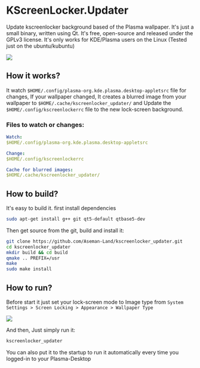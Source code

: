 # KScreenLocker.Updater
Update kscreenlocker background based of the Plasma wallpaper. It's just a small binary, written using Qt. It's free, open-source and released under the GPLv3 license.
It's only works for KDE/Plasma users on the Linux (Tested just on the ubuntu/kubuntu)

![](http://aseman.co/github/kscreenlocker_updater/screenlocker_updater_5.jpg)

## How it works?

It watch `$HOME/.config/plasma-org.kde.plasma.desktop-appletsrc` file for changes, If your wallpaper changed, It creates a blurred image from your wallpaper to `$HOME/.cache/kscreenlocker_updater/` and Update the `$HOME/.config/kscreenlockerrc` file to the new lock-screen background.

### Files to watch or changes:

```yaml
Watch:
$HOME/.config/plasma-org.kde.plasma.desktop-appletsrc

Change:
$HOME/.config/kscreenlockerrc

Cache for blurred images:
$HOME/.cache/kscreenlocker_updater/
```

## How to build?

It's easy to build it. first install dependencies

```bash
sudo apt-get install g++ git qt5-default qtbase5-dev
```

Then get source from the git, build and install it:

```bash
git clone https://github.com/Aseman-Land/kscreenlocker_updater.git
cd kscreenlocker_updater
mkdir build && cd build
qmake .. PREFIX=/usr
make
sudo make install
```

## How to run?

Before start it just set your lock-screen mode to Image type from `System Settings > Screen Locking > Appearance > Wallpaper Type`

![](http://aseman.co/github/kscreenlocker_updater/configs.jpg)

And then, Just simply run it:

```bash
kscreenlocker_updater
```

You can also put it to the startup to run it automatically every time you logged-in to your Plasma-Desktop
